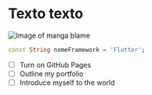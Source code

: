 # Texto texto #

![Image of manga blame](https://www.newfrontiersnerd.com.br/wp-content/uploads/2022/09/estalagmitas-e1664156427182.png)

``` Dart
const String nomeFramework = 'Flutter';
```
- [ ] Turn on GitHub Pages
- [ ] Outline my portfolio
- [ ] Introduce myself to the world

